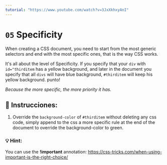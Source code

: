 ```yaml
---
tutorial: "https://www.youtube.com/watch?v=3JxXkhxyAnI"
---
```


# `05` Specificity

When creating a CSS document, you need to start from the most generic selectors and end with the most specific ones, that is the way CSS works.


It's all about the level of Specificity. If you specify that your `div` with `id="thirditem` has a yellow background, and later in the document you specify that all `divs` will have blue background, `#thirditem` will keep his yellow background. punto!

*Because the more specific, the more priority it has.* 

## 📝 Instrucciones:

1. Override the `background-color` of `#thirditem` without deleting any css code, simply append to the css a more specific rule at the end of the document to override the background-color to green.


### 💡 Hint:

You can use the **!important** annotation:
https://css-tricks.com/when-using-important-is-the-right-choice/


